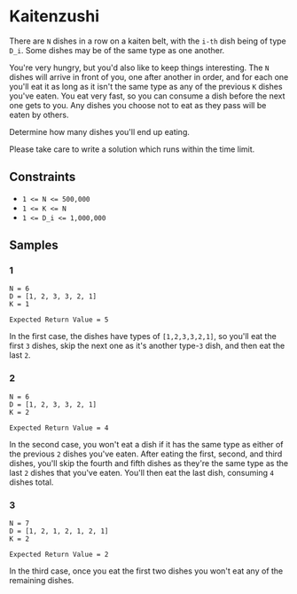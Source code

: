 # Kaitenzushi

There are `N` dishes in a row on a kaiten belt,
with the `i-th` dish being of type `D_i`.
Some dishes may be of the same type as one another.

You're very hungry,
but you'd also like to keep things interesting.
The `N` dishes will arrive in front of you,
one after another in order,
and for each one you'll eat it as long as it isn't the same type as any of the previous `K` dishes you've eaten.
You eat very fast, so you can consume a dish before the next one gets to you.
Any dishes you choose not to eat as they pass will be eaten by others.

Determine how many dishes you'll end up eating.

Please take care to write a solution which runs within the time limit.

## Constraints

- `1 <= N <= 500,000`
- `1 <= K <= N`
- `1 <= D_i <= 1,000,000`

## Samples

### 1

```
N = 6
D = [1, 2, 3, 3, 2, 1]
K = 1

Expected Return Value = 5
```

In the first case,
the dishes have types of `[1,2,3,3,2,1]`,
so you'll eat the first `3` dishes,
skip the next one as it's another type-`3` dish,
and then eat the last `2`.

### 2

```
N = 6
D = [1, 2, 3, 3, 2, 1]
K = 2

Expected Return Value = 4
```

In the second case,
you won't eat a dish if it has the same type as either of the previous `2` dishes you've eaten.
After eating the first, second, and third dishes,
you'll skip the fourth and fifth dishes as they're the same type as the last `2` dishes that you've eaten.
You'll then eat the last dish,
consuming `4` dishes total.

### 3

```
N = 7
D = [1, 2, 1, 2, 1, 2, 1]
K = 2

Expected Return Value = 2
```

In the third case, once you eat the first two dishes you won't eat any of the remaining dishes.
